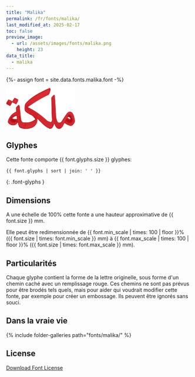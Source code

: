 ```yaml
---
title: "Malika"
permalink: /fr/fonts/malika/
last_modified_at: 2025-02-17
toc: false
preview_image:
  - url: /assets/images/fonts/malika.png
    height: 23
data_title:
  - malika
---
```

{%- assign font = site.data.fonts.malika.font -%}

![ambigue](/assets/images/fonts/malika.png)

## Glyphes

Cette fonte comporte  {{ font.glyphs.size }} glyphes:

```
{{ font.glyphs | sort | join: ' ' }}
```
{: .font-glyphs }

## Dimensions

A une échelle de  100% cette fonte a une hauteur approximative de  {{ font.size }} mm. 

Elle peut être redimensionnée  de {{ font.min_scale | times: 100 | floor }}% ({{ font.size | times: font.min_scale }} mm)
à {{ font.max_scale | times: 100 | floor }}% ({{ font.size | times: font.max_scale }} mm).

## Particularités

Chaque glyphe contient la forme de la lettre originelle, sous forme d'un chemin caché avec un remplissage rouge. Ces chemins ne sont pas prévus pour être brodés tels quels, mais pour aider qui voudrait modifier cette fonte, par exemple pour créer un embossage. Ils peuvent être ignorés sans souci.

## Dans la vraie vie 

{% include folder-galleries path="fonts/malika/" %}

## License

[Download Font License](https://github.com/inkstitch/inkstitch/tree/main/fonts/malika/LICENSE)
